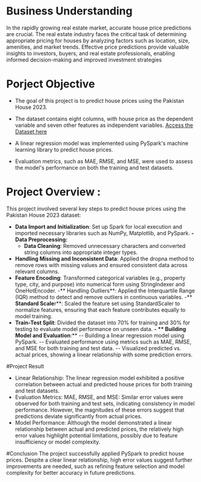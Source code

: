 # Business Understanding

In the rapidly growing real estate market, accurate house price predictions are crucial. The real estate industry faces the critical task of determining appropriate pricing for houses by analyzing factors such as location, size, amenities, and market trends. Effective price predictions provide valuable insights to investors, buyers, and real estate professionals, enabling informed decision-making and improved investment strategies

# Porject Objective
- The goal of this project is to predict house prices using the Pakistan House 2023.
- The dataset contains eight columns, with house price as the dependent variable and seven other features as independent variables. [Access the Dataset here](https://www.kaggle.com/datasets/manjitbaishya001/house-prices-2023)


- A linear regression model was implemented using PySpark's machine learning library to predict house prices.
- Evaluation metrics, such as MAE, RMSE, and MSE, were used to assess the model's performance on both the training and test datasets.
  
# Project Overview : 
This project involved several key steps to predict house prices using the Pakistan House 2023 dataset:
- **Data Import and Initialization**: Set up Spark for local execution and imported necessary libraries such as NumPy, Matplotlib, and PySpark.
**- Data Preprocessing:**
  - **Data Cleaning**:  Removed unnecessary characters and converted string columns into appropriate integer types.
- **Handling Missing and Inconsistent Data**: Applied the dropna method to remove rows with missing values and ensured consistent data across relevant columns.
- **Feature Encoding**: Transformed categorical variables (e.g., property type, city, and purpose) into numerical form using StringIndexer and OneHotEncoder.
-** Handling Outliers**: Applied the Interquartile Range (IQR) method to detect and remove outliers in continuous variables.
-** **Standard Scale**r**: Scaled the feature set using StandardScaler to normalize features, ensuring that each feature contributes equally to model training.
- **Train-Test Split**: Divided the dataset into 70% for training and 30% for testing to evaluate model performance on unseen data.
**- ** Building Model and Evaluation**:**
-- Building a linear regression model using PySpark.
-- Evaluated performance using metrics such as MAE, RMSE, and MSE for both training and test data.
-- Visualized predicted vs. actual prices, showing a linear relationship with some prediction errors.

#Project Result
- Linear Relationship: The linear regression model exhibited a positive correlation between actual and predicted house prices for both training and test datasets.
-  Evaluation Metrics: MAE, RMSE, and MSE: Similar error values were observed for both training and test sets, indicating consistency in model performance. However, the magnitudes of these errors suggest that predictions deviate significantly from actual prices.
- Model Performance: Although the model demonstrated a linear relationship between actual and predicted prices, the relatively high error values highlight potential limitations, possibly due to feature insufficiency or model complexity.

#Conclusion
The project successfully applied PySpark to predict house prices. Despite a clear linear relationship, high error values suggest further improvements are needed, such as refining feature selection and model complexity for better accuracy in future predictions.
